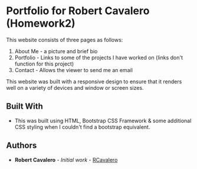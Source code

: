 # Portfolio for Robert Cavalero (Homework2)

This website consists of three pages as follows:
 1. About Me - a picture and brief bio
 2. Portfolio - Links to some of the projects I have worked on (links don't function for this project)
 3. Contact - Allows the viewer to send me an email

This website was built with a responsive design to ensure that it renders well on a variety of devices and window or screen sizes.

## Built With

* This was built using HTML, Bootstrap CSS Framework & some additional CSS styling when I couldn't find a bootstrap equivalent.

## Authors

* **Robert Cavalero** - *Initial work* - [RCavalero](https://github.com/rcavalero)

